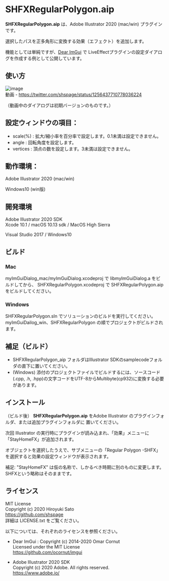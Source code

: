 # SHFXRegularPolygon.aip

__SHFXRegularPolygon.aip__ は、Adobe Illustrator  2020 (mac/win) プラグインです。

選択したパスを正多角形に変換する効果（エフェクト）を追加します。

機能としては単純ですが、[Dear ImGui](https://github.com/ocornut/imgui) で LiveEffectプラグインの設定ダイアログを作成する例として公開しています。

## 使い方

![image](https://gist.github.com/shspage/cfa3496f862b21c27b7a1157690d335a/raw/59e143430b4b1db5a78fe51b478e8c9a000c1836/effect.jpg)  
動画 - 
https://twitter.com/shspage/status/1256437710778036224

（動画中のダイアログは初期バージョンのものです。）

## 設定ウィンドウの項目：

* scale(%) : 拡大/縮小率を百分率で設定します。0.1未満は設定できません。
* angle : 回転角度を設定します。
* vertices : 頂点の数を設定します。3未満は設定できません。


## 動作環境：

Adobe Illustrator 2020 (mac/win)

Windows10 (win版)


## 開発環境

Adobe Illustrator 2020 SDK  
Xcode 10.1 / macOS 10.13 sdk / MacOS High Sierra

Visual Studio 2017 / Windows10


## ビルド

### Mac

myImGuiDialog_mac/myImGuiDialog.xcodeproj で libmyImGuiDialog.a をビルドしてから、
SHFXRegularPolygon.xcodeproj で SHFXRegularPolygon.aip をビルドしてください。


### Windows

SHFXRegularPolygon.sln でソリューションのビルドを実行してください。myImGuiDailog_win、SHFXRegularPolygon の順でプロジェクトがビルドされます。

## 補足（ビルド）
<!-- ソースコードは https://github.com/shspage/SHFXRegularPolygon_aip にあります。ビルドする際は以下をご一読ください。-->
* SHFXRegularPolygon_aip フォルダはIllustrator SDKのsamplecodeフォルダの直下に置いてください。
* (Windows) 添付のプロジェクトファイルでビルドするには、ソースコード(.cpp, .h, .hpp)の文字コードをUTF-8からMultibyte(cp932)に変換する必要があります。

## インストール

（ビルド後）
__SHFXRegularPolygon.aip__ をAdobe Illustrator のプラグインフォルダ、または追加プラグインフォルダに 置いてください。

次回 Illustrator の実行時にプラグインが読み込まれ、「効果」メニューに「StayHomeFX」が追加されます。

オブジェクトを選択したうえで、サブメニューの「Regular Polygon -SHFX」を選択すると効果の設定ウィンドウが表示されます。

補足: "StayHomeFX" は仮の名称で、しかるべき時期に別のものに変更します。SHFXという略称はそのままです。

## ライセンス

MIT License  
Copyright (c) 2020 Hiroyuki Sato  
https://github.com/shspage  
詳細は LICENSE.txt をご覧ください。


以下については、それぞれのライセンスを参照ください。

* Dear ImGui : Copyright (c) 2014-2020 Omar Cornut  
Licensed under the MIT License  
https://github.com/ocornut/imgui

* Adobe Illustrator 2020 SDK  
Copyright (c) 2020 Adobe. All rights reserved.  
https://www.adobe.io/



